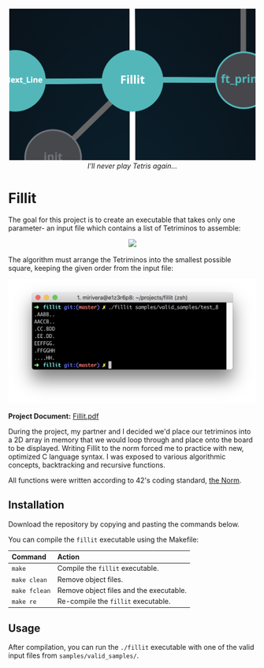 <p align="center">
  <div align="center">
   <img src="assets/Fillit_graph.png" width="500px"</img><br>
    <em><i>I'll never play Tetris again...</i></em>
  </div>
</p>

# Fillit

The goal for this project is to create an executable that takes only one parameter- an input file which contains a list of Tetriminos to assemble:

<p align="center">
  <div align="center">
   <img src="https://github.com/micriver/42_fillit/blob/master/assets/sample%20input%20file.png" width="520px"</img><br>
  </div>
</p>

The algorithm must arrange the Tetriminos into the smallest possible square, keeping the given order from the input file:

<p align="center">
  <div align="center">
   <img src="assets/sample_fillit_output.png" width="800px"</img><br>
  </div>
</p>

**Project Document:**
[Fillit.pdf](https://github.com/micriver/get_next_line/blob/master/docs/get_next_line.en.pdf)

During the project, my partner and I decided we'd place our tetriminos into a 2D array in memory that we would loop through and place onto the board to be displayed. Writing Fillit to the norm forced me to practice with new, optimized C language syntax. I was exposed to various algorithmic concepts, backtracking and recursive functions. 

All functions were written according to 42's coding standard,
[the Norm](https://github.com/micriver/docs/norme.en%20.pdf).


## Installation

Download the repository by copying and pasting the commands below.

You can compile the ```fillit``` executable using the Makefile:

Command       |  Action
:-------------|:-------------
`make`        | Compile the ```fillit``` executable.
`make clean`  | Remove object files.
`make fclean` | Remove object files and the executable.
`make re`     | Re-compile the ```fillit``` executable.

## Usage

After compilation, you can run the ```./fillit``` executable with one of the valid input files from ```samples/valid_samples/```.

